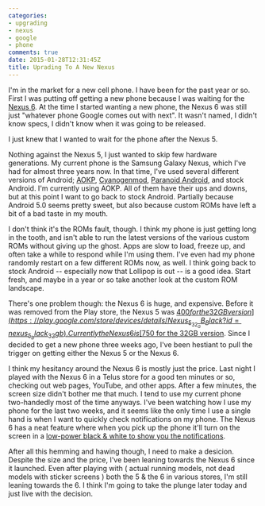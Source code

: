 ```yaml
---
categories:
- upgrading
- nexus
- google
- phone
comments: true
date: 2015-01-28T12:31:45Z
title: Uprading To A New Nexus
---
```


I'm in the market for a new cell phone. I have been for the past year or so. First I was putting off getting a new phone because I was waiting for the [Nexus 6](https://play.google.com/store/devices/details/Nexus_6_32_GB_Midnight_Blue?id=nexus_6_blue_32gb). At the time I started wanting a new phone, the Nexus 6 was still just "whatever phone Google comes out with next". It wasn't named, I didn't know specs, I didn't know when it was going to be released.

I just knew that I wanted to wait for the phone after the Nexus 5.

<!--more-->

Nothing against the Nexus 5, I just wanted to skip few hardware generations. My current phone is the Samsung Galaxy Nexus, which I've had for almost three years now. In that time, I've used several different versions of Android; [AOKP](http://aokp.co/), [Cyanogenmod](http://www.cyanogenmod.org/), [Paranoid Android](http://paranoidandroid.co/), and stock Android. I'm currently using AOKP. All of them have their ups and downs, but at this point I want to go back to stock Android. Partially because Android 5.0 seems pretty sweet, but also because custom ROMs have left a bit of a bad taste in my mouth.

I don't think it's the ROMs fault, though. I think my phone is just getting long in the tooth, and isn't able to run the latest versions of the various custom ROMs without giving up the ghost. Apps are slow to load, freeze up, and often take a while to respond while I'm using them. I've even had my phone randomly restart on a few different ROMs now, as well. I think going back to stock Android -- especially now that Lollipop is out -- is a good idea. Start fresh, and maybe in a year or so take another look at the custom ROM landscape.

There's one problem though: the Nexus 6 is huge, and expensive. Before it was removed from the Play store, the Nexus 5 was [$400 for the 32GB version](https://play.google.com/store/devices/details/Nexus_5_32_GB_Black?id=nexus_5_black_32gb). Currently the Nexus 6 is [$750 for the 32GB version](https://play.google.com/store/devices/details/Nexus_6_32_GB_Midnight_Blue?id=nexus_6_blue_32gb). Since I decided to get a new phone three weeks ago, I've been hestiant to pull the trigger on getting either the Nexus 5 or the Nexus 6.

I think my hesitancy around the Nexus 6 is mostly just the price. Last night I played with the Nexus 6 in a Telus store for a good ten minutes or so, checking out web pages, YouTube, and other apps. After a few minutes, the screen size didn't bother me that much. I tend to use my current phone two-handedly most of the time anyways. I've been watching how I use my phone for the last two weeks, and it seems like the only time I use a single hand is when I want to quickly check notifications on my phone. The Nexus 6 has a neat feature where when you pick up the phone it'll turn on the screen in a [low-power black & white to show you the notifications](https://www.youtube.com/watch?v=5TyhaOjME5g).

After all this hemming and hawing though, I need to make a desicion. Despite the size and the price, I've been leaning towards the Nexus 6 since it launched. Even after playing with ( actual running models, not dead models with sticker screens ) both the 5 & the 6 in various stores, I'm still leaning towards the 6. I think I'm going to take the plunge later today and just live with the decision.

